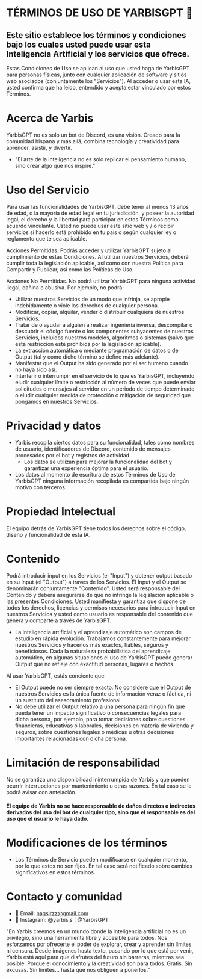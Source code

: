 # TÉRMINOS DE USO DE YARBISGPT 🤖

## Este sitio establece los términos y condiciones bajo los cuales usted puede usar esta Inteligencia Artificial y los servicios que ofrece.

Estas Condiciones de Uso se aplican al uso que usted haga de YarbisGPT para personas físicas, junto con cualquier aplicación de software y sitios web asociados (conjuntamente los "Servicios").
Al acceder o usar esta IA, usted confirma que ha leído, entendido y acepta estar vinculado por estos Términos.

# Acerca de Yarbis
YarbisGPT no es solo un bot de Discord, es una visión. Creado para la comunidad hispana y más allá, combina tecnología y creatividad para aprender, asistir, y divertir.
- "El arte de la inteligencia no es solo replicar el pensamiento humano, sino crear algo que nos inspire."

# Uso del Servicio

Para usar las funcionalidades de YarbisGPT, debe tener al menos 13 años de edad, o la mayoría de edad legal en tu jurisdicción, y poseer la autoridad legal, el derecho y la libertad para participar en estos Términos como acuerdo vinculante.
Usted no puede usar este sitio web y / o recibir servicios si hacerlo está prohibido en tu país o según cualquier ley o reglamento que te sea aplicable.

Acciones Permitidas. Podrás acceder y utilizar YarbisGPT sujeto al cumplimiento de estas Condiciones. 
Al utilizar nuestros Servicios, deberá cumplir toda la legislación aplicable, así como con nuestra Política para Compartir y Publicar, así como las Políticas de Uso.

Acciones No Permitidas. No podrá utilizar YarbisGPT para ninguna actividad ilegal, dañina o abusiva. Por ejemplo, no podrá:

- Utilizar nuestros Servicios de un modo que infrinja, se apropie indebidamente o viole los derechos de cualquier persona.
- Modificar, copiar, alquilar, vender o distribuir cualquiera de nuestros Servicios.
- Tratar de o ayudar a alguien a realizar ingeniería inversa, descompilar o descubrir el código fuente o los componentes subyacentes de nuestros Servicios, incluidos nuestros modelos, algoritmos o sistemas (salvo que esta restricción esté prohibida por la legislación aplicable).
- La extracción automática o mediante programación de datos o de Output (tal y como dicho término se define más adelante).
- Manifestar que el Output ha sido generado por el ser humano cuando no haya sido así.
- Interferir o interrumpir en el servicio de lo que es YarbisGPT, incluyendo eludir cualquier límite o restricción al número de veces que puede enviar solicitudes o mensajes al servidor en un periodo de tiempo determinado o eludir cualquier medida de protección o mitigación de seguridad que pongamos en nuestros Servicios.

# Privacidad y datos

- Yarbis recopila ciertos datos para su funcionalidad, tales como nombres de usuario, identificadores de Discord, contenido de mensajes procesados por el bot y registros de actividad.
  - Los datos se utilizan para mejorar la funcionalidad del bot y garantizar una experiencia óptima para el usuario.
- Los datos al momento de escritura de estos Términos de Uso de YarbisGPT ninguna información recopilada es compartida bajo ningún motivo con terceros.

# Propiedad Intelectual

El equipo detrás de YarbisGPT tiene todos los derechos sobre el código, diseño y funcionalidad de esta IA. 

# Contenido

Podrá introducir input en los Servicios (el "Input") y obtener output basado en su Input (el "Output") a través de los Servicios. El Input y el Output se denominarán conjuntamente "Contenido". Usted será responsable del Contenido y deberá asegurarse de que no infringe la legislación aplicable o las presentes Condiciones. Usted manifiesta y garantiza que dispone de todos los derechos, licencias y permisos necesarios para introducir Input en nuestros Servicios y usted como usuario es responsable del contenido que genera y comparte a través de YarbisGPT.
- La inteligencia artificial y el aprendizaje automático son campos de estudio en rápida evolución. Trabajamos constantemente para mejorar nuestros Servicios y hacerlos más exactos, fiables, seguros y beneficiosos. Dada la naturaleza probabilística del aprendizaje automático, en algunas situaciones el uso de YarbisGPT puede generar Output que no refleje con exactitud personas, lugares o hechos.

Al usar YarbisGPT, estás conciente que:
- El Output puede no ser siempre exacto. No considere que el Output de nuestros Servicios es la única fuente de información veraz o fáctica, ni un sustituto del asesoramiento profesional.
- No debe utilizar el Output relativo a una persona para ningún fin que pueda tener un impacto significativo o consecuencias legales para dicha persona, por ejemplo, para tomar decisiones sobre cuestiones financieras, educativas o laborales, decisiones en materia de vivienda y seguros, sobre cuestiones legales o médicas u otras decisiones importantes relacionadas con dicha persona.

# Limitación de responsabilidad

No se garantiza una disponibilidad ininterrumpida de Yarbis y que pueden ocurrir interrupciones por mantenimiento u otras razones. En tal caso se le podrá avisar con antelación.
#### El equipo de Yarbis no se hace responsable de daños directos o indirectos derivados del uso del bot de cualquier tipo, sino que el responsable es del uso que el usuario le haya dado.

# Modificaciones de los términos

- Los Términos de Servicio pueden modificarse en cualquier momento, por lo que estos no son fijos. En tal caso será notificado sobre cambios significativos en estos términos.

# Contacto y comunidad

- 💌 Email: nagsirzz@gmail.com
- 📸 Instagram: @yarbis.s | @YarbisGPT

"En Yarbis creemos en un mundo donde la inteligencia artificial no es un privilegio, sino una herramienta libre y accesible para todos. Nos esforzamos por ofrecerte el poder de explorar, crear y aprender sin límites ni censura. Desde imágenes hasta texto, pasando por lo que está por venir, Yarbis está aquí para que disfrutes del futuro sin barreras, mientras sea posible. Porque el conocimiento y la creatividad son para todos. Gratis. Sin excusas. Sin límites... hasta que nos obliguen a ponerlos."
